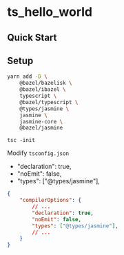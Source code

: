 # ts_hello_world

## Quick Start



## Setup

```bash
yarn add -D \
    @bazel/bazelisk \
    @bazel/ibazel \
    typescript \
    @bazel/typescript \
    @types/jasmine \
    jasmine \
    jasmine-core \
    @bazel/jasmine
```

`tsc -init`

Modify `tsconfig.json`
- "declaration": true,
- "noEmit": false,    
- "types": ["@types/jasmine"],

```json
{
    "compilerOptions": {
        // ...
        "declaration": true,
        "noEmit": false,
        "types": ["@types/jasmine"],
        // ...
    }
}
```